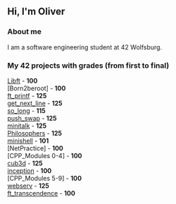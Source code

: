 ## Hi, I'm Oliver

### About me

I am a software engineering student at 42 Wolfsburg.

### My 42 projects with grades (from first to final)
[Libft](https://github.com/De1iad/LibFt) - **100**\
[Born2beroot] - **100**\
[ft_printf](https://github.com/De1iad/ft_printf) - **125**\
[get_next_line](https://github.com/De1iad/get_next_line) - **125**\
[so_long](https://github.com/De1iad/so_long) - **115**\
[push_swap](https://github.com/De1iad/push_swap) - **125**\
[minitalk](https://github.com/De1iad/minitalk) - **125**\
[Philosophers](https://github.com/De1iad/Philosophers) - **125**\
[minishell](https://github.com/De1iad/minishell) - **101**\
[NetPractice] - **100**\
[CPP_Modules 0-4] - **100**\
[cub3d](https://github.com/De1iad/cub3D) - **125**\
[inception](https://github.com/De1iad/inception) - **100**\
[CPP_Modules 5-9] - **100**\
[webserv](https://github.com/De1iad/WebServ) - **125**\
[ft_transcendence](https://github.com/De1iad/master_of_pong) - **100**
<!--
**De1iad/De1iad** is a ✨ _special_ ✨ repository because its `README.md` (this file) appears on your GitHub profile.

Here are some ideas to get you started:

- 🔭 I’m currently working on ...
- 🌱 I’m currently learning ...
- 👯 I’m looking to collaborate on ...
- 🤔 I’m looking for help with ...
- 💬 Ask me about ...
- 📫 How to reach me: ...
- 😄 Pronouns: ...
- ⚡ Fun fact: ...
-->
